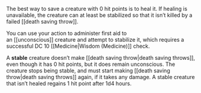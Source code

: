 The best way to save a creature with 0 hit points is to heal it. If healing is unavailable, the creature can at least be stabilized so that it isn’t killed by a failed [[death saving throw]].  
  
You can use your action to administer first aid to an [[unconscious]] creature and attempt to stabilize it, which requires a successful DC 10 [[Medicine|Wisdom (Medicine)]] check.   
  
A **stable** creature doesn’t make [[death saving throw|death saving throws]], even though it has 0 hit points, but it does remain unconscious. The creature stops being stable, and must start making [[death saving throw|death saving throws]] again, if it takes any damage. A stable creature that isn’t healed regains 1 hit point after 1d4 hours.